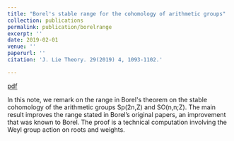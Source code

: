 ```yaml
---
title: "Borel's stable range for the cohomology of arithmetic groups"
collection: publications
permalink: publication/borelrange
excerpt: ''
date: 2019-02-01
venue: ''
paperurl: ''
citation: 'J. Lie Theory. 29(2019) 4, 1093-1102.'

---
```


[pdf](http://bena-tshishiku.github.io/files/borelrange.pdf)

In this note, we remark on the range in Borel's theorem on the stable cohomology of 
the arithmetic groups Sp(2n,Z) and SO(n,n;Z).  The main result improves the range stated 
in Borel’s original papers, an improvement that was known to Borel. The proof is a technical 
computation involving the Weyl group action on roots and weights.
